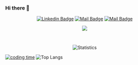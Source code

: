 ### Hi there 👋

<div align="center">  

  
[![Linkedin Badge](https://img.shields.io/badge/-OMAR%20AITBENHADDI-0e76a8?style=flat&labelColor=0e76a8&logo=linkedin&logoColor=white)](https://www.linkedin.com/in/omaraitbenhaddi/) [![Mail Badge](https://img.shields.io/badge/-OMAR%20AITBENHADDI-e84393?style=flat&labelColor=e84393&logo=instagram&logoColor=white)](https://www.instagram.com/omaraitbenhaddi/) [![Mail Badge](https://img.shields.io/badge/-OMAR%20AITBENHADDI-c0392b?style=flat&labelColor=c0392b&logo=YOUTUBE&logoColor=white)](https://www.youtube.com/channel/UC4UAdfFcPpUEtrnVW8QS4MA)
 

![](https://visitor-badge.glitch.me/badge?page_id=Omaraitbenhaddi.Omaraitbenhaddi)
</div>

<br />

<!--
**Omaraitbenhaddi/Omaraitbenhaddi** is a ✨ _special_ ✨ repository because its `README.md` (this file) appears on your GitHub profile.

Here are some ideas to get you started:

- 🔭 I’m currently working on ...
- 🌱 I’m currently learning CS engineering student
- 👯 I’m looking to collaborate on machine learning / dev ops / cyber securite / Software Developer
- 🤔 I’m looking for help with ...
- 💬 Ask me about ...
- 📫 How to reach me: ...
- 😄 Pronouns: ...
- ⚡ Fun fact: ...


-->
<div align="center">  

![Statistics](https://github-readme-stats.vercel.app/api?username=Omaraitbenhaddi&count_private=true&show_icons=true&theme=light)
</div>

<!--
![Top Languages](https://github-readme-stats.vercel.app/api/top-langs/?username=Omaraitbenhaddi&show_icons=true&theme=radical)
-->
[![coding time](https://github-readme-stats.vercel.app/api/wakatime?username=Omaraitbenhaddi)](https://github.com/Omaraitbenhaddi)
![Top Langs](https://github-readme-stats.vercel.app/api/top-langs/?username=Omaraitbenhaddi&layout=compact)
